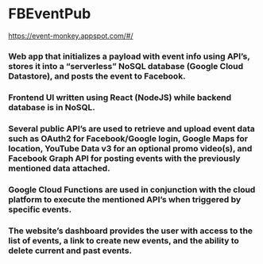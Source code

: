 # FBEventPub
https://event-monkey.appspot.com/#/
###	Web app that initializes a payload with event info using API’s, stores it into a “serverless” NoSQL database (Google Cloud Datastore), and posts the event to Facebook.
###	Frontend UI written using React (NodeJS) while backend database is in NoSQL.
###	Several public API’s are used to retrieve and upload event data such as OAuth2 for Facebook/Google login, Google Maps for location, YouTube Data v3 for an optional promo video(s), and Facebook Graph API for posting events with the previously mentioned data attached.
###	Google Cloud Functions are used in conjunction with the cloud platform to execute the mentioned API’s when triggered by specific events.
###	The website’s dashboard provides the user with access to the list of events, a link to create new events, and the ability to delete current and past events.
